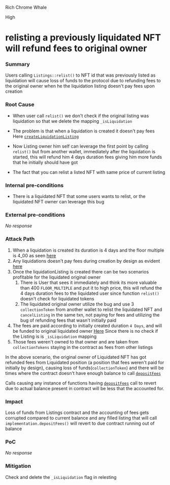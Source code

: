 Rich Chrome Whale

High

# relisting a previously liquidated NFT will refund fees to original owner

### Summary

Users calling `Listings::relist()` to NFT id that was previously listed as liquidation will cause loss of funds to the protocol due to refunding fees to the original owner when he the liquidation listing doesn't pay fees upon creation

### Root Cause

- When user call `relist()` we don't check if the original listing was liquidation so that we delete the mapping `_isLiquidation`
- The problem is that when a liquidation is created it doesn't pay fees Here [`createLiquidationListing`](https://github.com/sherlock-audit/2024-08-flayer/blob/0ec252cf9ef0f3470191dcf8318f6835f5ef688c/flayer/src/contracts/Listings.sol#L178-L208)
- Now Listing owner him self can leverage the first point by calling `relist()` but from another wallet, immediately after the liquidation is started, this will refund him 4 days duration fees giving him more funds that he initially should have got

- The fact that you can relist a listed NFT with same price of current listing

### Internal pre-conditions

- There is a liquidated NFT that some users wants to relist, or the liquidated NFT owner can leverage this bug

### External pre-conditions

_No response_

### Attack Path

1. When a liquidation is created its duration is 4 days and the floor multiple is 4_00 as seen [here](https://github.com/sherlock-audit/2024-08-flayer/blob/0ec252cf9ef0f3470191dcf8318f6835f5ef688c/flayer/src/contracts/ProtectedListings.sol#L451-L462)
2. Any liquidations doesn't pay fees during creation by design as evident [here](https://github.com/sherlock-audit/2024-08-flayer/blob/0ec252cf9ef0f3470191dcf8318f6835f5ef688c/flayer/src/contracts/Listings.sol#L178-L208) 
3. Once the liquidationListing is created there can be two scenarios profitable for the liquidated original owner
   1. There is User that sees it immediately and think its more valuable than 400 `FLOOR_MULTIPLE` and put it to high price, this will refund the 4 days duration fees to the liquidated user since function `relist()` doesn't check for liquidated tokens
    2. The liquidated original owner utilize the bug and use 3 `collectionToken` from another wallet to relist the liquidated NFT and `cancelListing` in the same txn, not paying for fees and utilizing the bug of refunding fees that wasn't initially paid
4. The fees are paid according to initially created duration `4 Days`, and will be funded to original liquidated owner [Here](https://github.com/sherlock-audit/2024-08-flayer/blob/0ec252cf9ef0f3470191dcf8318f6835f5ef688c/flayer/src/contracts/Listings.sol#L644) Since there is no check if the Listing is is `_isLiquidation` mapping
5. Those fees weren't owned to that owner and are taken from `collectionTokens` staying in the contract as fees from other listings
   
In the above scenario, the original owner of Liquidated NFT has got refunded fees from Liquidated position (a position that fees weren't paid for initially by design), causing loss of funds(`collectionToken`) and there will be times where the contract doesn't have enough balance to call [`depositFees`](https://github.com/sherlock-audit/2024-08-flayer/blob/0ec252cf9ef0f3470191dcf8318f6835f5ef688c/flayer/src/contracts/Listings.sol#L377) 

Calls causing any instance of functions having [`depositFees`](https://github.com/sherlock-audit/2024-08-flayer/blob/0ec252cf9ef0f3470191dcf8318f6835f5ef688c/flayer/src/contracts/Listings.sol#L377) call to revert due to actual balance present in contract will be less that the accounted for.

### Impact

Loss of funds from Listings contract and the accounting of fees gets corrupted compared to current balance and any filled listing that will call `implementation.depositFees()` will revert to due contract running out of balance

### PoC

_No response_

### Mitigation

Check and delete the `_isLiquidation` flag in relesting